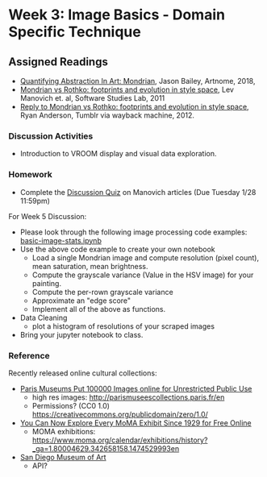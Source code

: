 # Week 3: Image Basics - Domain Specific Technique

## Assigned Readings
* [Quantifying Abstraction In Art: Mondrian](https://www.artnome.com/news/2018/4/11/quantifying-modrian-journey-to-abstraction), Jason Bailey, Artnome, 2018,  
* [Mondrian vs Rothko: footprints and evolution in style space](http://lab.softwarestudies.com/2011/06/mondrian-vs-rothko-footprints-and.html), Lev Manovich et. al, Software Studies Lab, 2011
* [Reply to Mondrian vs Rothko: footprints and evolution in style space](https://web.archive.org/web/20120717071426/http://iwasnteventhere.tumblr.com/post/7882377942/reply-to-mondrian-vs-rothko-footprints-and-evolution), Ryan Anderson, Tumblr via wayback machine, 2012.

### Discussion Activities

* Introduction to VROOM display and visual data exploration.

### Homework

* Complete the [Discussion Quiz](https://github.com/roberttwomey/DSC180A-Quantifying-Style/blob/master/02-Cultural_Analytics.md#discussion-questions) on Manovich articles (Due Tuesday 1/28 11:59pm)

For Week 5 Discussion: 
* Please look through the following image processing code examples: [basic-image-stats.ipynb](basic-image-stats.ipynb)
* Use the above code example to create your own notebook
  * Load a single Mondrian image and compute resolution (pixel count), mean saturation, mean brightness.
  * Compute the grayscale variance (Value in the HSV image) for your painting. 
  * Compute the per-rown grayscale variance
  * Approximate an "edge score"
  * Implement all of the above as functions.
* Data Cleaning
  * plot a histogram of resolutions of your scraped images
* Bring your jupyter notebook to class.

### Reference

Recently released online cultural collections:
* [Paris Museums Put 100000 Images online for Unrestricted Public Use](https://kottke.org/20/01/paris-museums-put-100000-images-online-for-unrestricted-public-use?fbclid=IwAR2PvXu2t8tF5c62R9TneZ83KW1klLtr9YjHQz8T7jddY-6AWFxGqlPjs5A)
  * high res images: http://parismuseescollections.paris.fr/en
  * Permissions? (CC0 1.0) https://creativecommons.org/publicdomain/zero/1.0/
* [You Can Now Explore Every MoMA Exhibit Since 1929 for Free Online](https://mymodernmet.com/museum-of-modern-art-exhibition-history/?fbclid=IwAR3LkAPAXmDJ4C9zJn6ujfmhh2zNp6GJL9ysHTMgoKPS5ARp8jx3EklaIUk)
  * MOMA exhibitions: https://www.moma.org/calendar/exhibitions/history?_ga=1.80004629.342658158.1474529993en 
* [San Diego Museum of Art](https://www.sdmart.org/collections/)
  * API?
